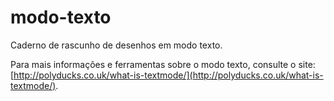 # modo-texto
Caderno de rascunho de desenhos em modo texto.

Para mais informações e ferramentas sobre o modo texto, consulte o site: [http://polyducks.co.uk/what-is-textmode/](http://polyducks.co.uk/what-is-textmode/).
